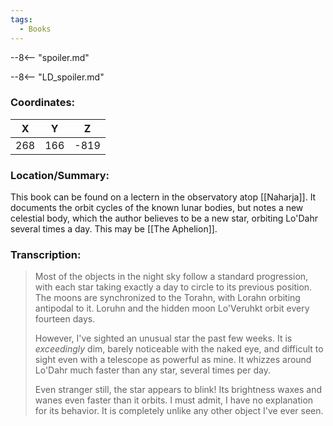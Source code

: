```yaml
---
tags:
  - Books
---
```


--8<-- "spoiler.md"

--8<-- "LD_spoiler.md"

### Coordinates:
| **X** | **Y**| **Z** |
|:-----:|:----:|:-----:|
|268  |166   |-819  |

### Location/Summary:
This book can be found on a lectern in the observatory atop [[Naharja]]. It documents the orbit cycles of the known lunar bodies, but notes a new celestial body, which the author believes to be a new star, orbiting Lo'Dahr several times a day. This may be [[The Aphelion]].

### Transcription:
> Most of the objects in the night sky follow a standard progression, with each star taking exactly a day to circle to its previous position. The moons are synchronized to the Torahn, with Lorahn orbiting antipodal to it. Loruhn and the hidden moon Lo'Veruhkt orbit every fourteen days.
>
> However, I've sighted an unusual star the past few weeks. It is *exceedingly* dim, barely noticeable with the naked eye, and difficult to sight even with a telescope as powerful as mine. It whizzes around Lo'Dahr much faster than any star, several times per day.
>
> Even stranger still, the star appears to blink! Its brightness waxes and wanes even faster than it orbits. I must admit, I have no explanation for its behavior. It is completely unlike any other object I've ever seen.

